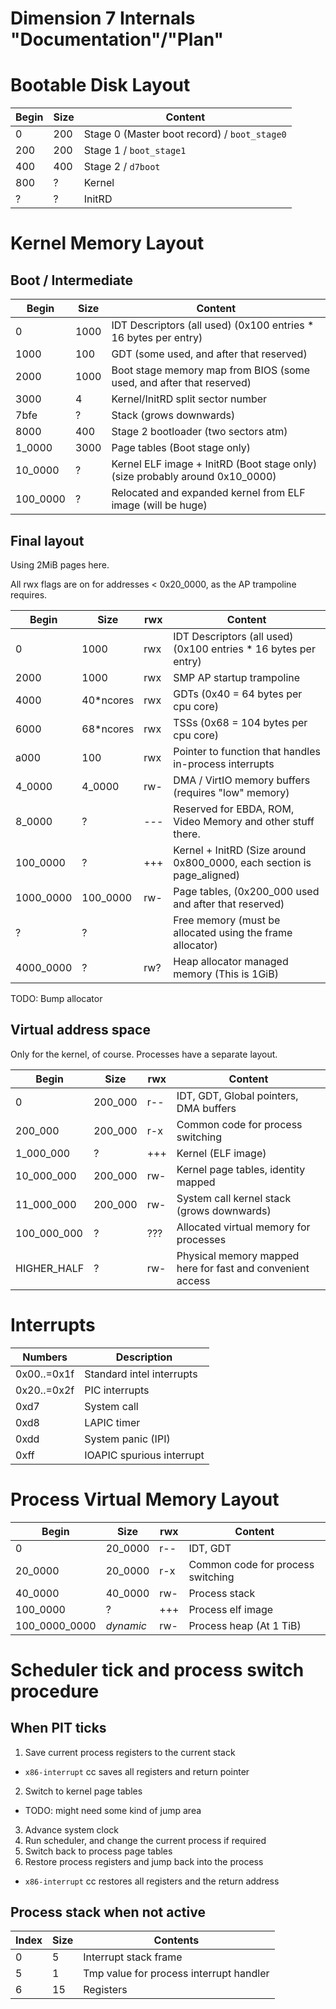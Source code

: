 Dimension 7 Internals "Documentation"/"Plan"
============================================

# Bootable Disk Layout

Begin | Size  | Content
------|-------|--------
    0 |   200 | Stage 0 (Master boot record) / `boot_stage0`
  200 |   200 | Stage 1 / `boot_stage1`
  400 |   400 | Stage 2 / `d7boot`
  800 |     ? | Kernel
    ? |     ? | InitRD


# Kernel Memory Layout

## Boot / Intermediate

Begin    | Size  | Content
---------|-------|--------
        0|   1000| IDT Descriptors (all used) (0x100 entries * 16 bytes per entry)
     1000|    100| GDT (some used, and after that reserved)
     2000|   1000| Boot stage memory map from BIOS (some used, and after that reserved)
     3000|      4| Kernel/InitRD split sector number
     7bfe|      ?| Stack (grows downwards)
     8000|    400| Stage 2 bootloader (two sectors atm)
   1_0000|   3000| Page tables (Boot stage only)
  10_0000|      ?| Kernel ELF image + InitRD (Boot stage only) (size probably around 0x10_0000)
 100_0000|      ?| Relocated and expanded kernel from ELF image (will be huge)

## Final layout

Using 2MiB pages here.

All rwx flags are on for addresses < 0x20_0000, as the AP trampoline requires.

Begin      | Size     |rwx| Content
-----------|----------|---|--------
          0|      1000|rwx| IDT Descriptors (all used) (0x100 entries * 16 bytes per entry)
       2000|      1000|rwx| SMP AP startup trampoline
       4000| 40*ncores|rwx| GDTs (0x40 =  64 bytes per cpu core)
       6000| 68*ncores|rwx| TSSs (0x68 = 104 bytes per cpu core)
       a000|       100|rwx| Pointer to function that handles in-process interrupts
     4_0000|    4_0000|rw-| DMA / VirtIO memory buffers (requires "low" memory)
     8_0000|         ?|---| Reserved for EBDA, ROM, Video Memory and other stuff there.
   100_0000|         ?|+++| Kernel + InitRD (Size around 0x800_0000, each section is page_aligned)
  1000_0000|  100_0000|rw-| Page tables, (0x200_000 used and after that reserved)
          ?|         ?|   | Free memory (must be allocated using the frame allocator)
  4000_0000|         ?|rw?| Heap allocator managed memory (This is 1GiB)

TODO: Bump allocator

## Virtual address space

Only for the kernel, of course. Processes have a separate layout.

Begin       | Size    |rwx| Content
------------|---------|---|---------
           0| 200_000 |r--| IDT, GDT, Global pointers, DMA buffers
     200_000| 200_000 |r-x| Common code for process switching
   1_000_000|       ? |+++| Kernel (ELF image)
  10_000_000| 200_000 |rw-| Kernel page tables, identity mapped
  11_000_000| 200_000 |rw-| System call kernel stack (grows downwards)
 100_000_000|       ? |???| Allocated virtual memory for processes
HIGHER_HALF | ?       |rw-| Physical memory mapped here for fast and convenient access

# Interrupts

Numbers     | Description
------------|-------------
0x00..=0x1f | Standard intel interrupts
0x20..=0x2f | PIC interrupts
0xd7        | System call
0xd8        | LAPIC timer
0xdd        | System panic (IPI)
0xff        | IOAPIC spurious interrupt

# Process Virtual Memory Layout

Begin         | Size    |rwx| Content
--------------|---------|---|---------
             0| 20_0000 |r--| IDT, GDT
       20_0000| 20_0000 |r-x| Common code for process switching
       40_0000| 40_0000 |rw-| Process stack
      100_0000|       ? |+++| Process elf image
 100_0000_0000|*dynamic*|rw-| Process heap (At 1 TiB)



# Scheduler tick and process switch procedure

## When PIT ticks

1. Save current process registers to the current stack
  * `x86-interrupt` cc saves all registers and return pointer
2. Switch to kernel page tables
  * TODO: might need some kind of jump area
3. Advance system clock
4. Run scheduler, and change the current process if required
5. Switch back to process page tables
6. Restore process registers and jump back into the process
  * `x86-interrupt` cc restores all registers and the return address

## Process stack when not active

Index | Size | Contents
------|------|----------
0     | 5    | Interrupt stack frame
5     | 1    | Tmp value for process interrupt handler
6     | 15   | Registers